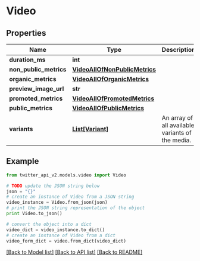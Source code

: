 # Video


## Properties
Name | Type | Description | Notes
------------ | ------------- | ------------- | -------------
**duration_ms** | **int** |  | [optional] 
**non_public_metrics** | [**VideoAllOfNonPublicMetrics**](VideoAllOfNonPublicMetrics.md) |  | [optional] 
**organic_metrics** | [**VideoAllOfOrganicMetrics**](VideoAllOfOrganicMetrics.md) |  | [optional] 
**preview_image_url** | **str** |  | [optional] 
**promoted_metrics** | [**VideoAllOfPromotedMetrics**](VideoAllOfPromotedMetrics.md) |  | [optional] 
**public_metrics** | [**VideoAllOfPublicMetrics**](VideoAllOfPublicMetrics.md) |  | [optional] 
**variants** | [**List[Variant]**](Variant.md) | An array of all available variants of the media. | [optional] 

## Example

```python
from twitter_api_v2.models.video import Video

# TODO update the JSON string below
json = "{}"
# create an instance of Video from a JSON string
video_instance = Video.from_json(json)
# print the JSON string representation of the object
print Video.to_json()

# convert the object into a dict
video_dict = video_instance.to_dict()
# create an instance of Video from a dict
video_form_dict = video.from_dict(video_dict)
```
[[Back to Model list]](../README.md#documentation-for-models) [[Back to API list]](../README.md#documentation-for-api-endpoints) [[Back to README]](../README.md)


